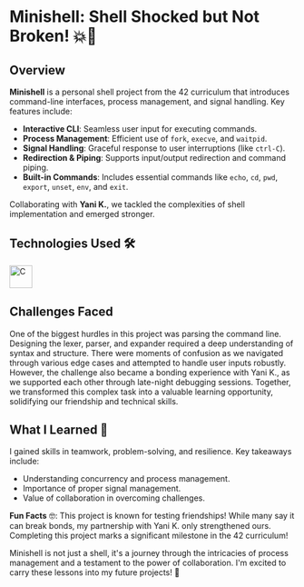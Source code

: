 # Minishell: Shell Shocked but Not Broken! 💥🐚

## Overview
**Minishell** is a personal shell project from the 42 curriculum that introduces command-line interfaces, process management, and signal handling. Key features include:
- **Interactive CLI**: Seamless user input for executing commands.
- **Process Management**: Efficient use of `fork`, `execve`, and `waitpid`.
- **Signal Handling**: Graceful response to user interruptions (like `ctrl-C`).
- **Redirection & Piping**: Supports input/output redirection and command piping.
- **Built-in Commands**: Includes essential commands like `echo`, `cd`, `pwd`, `export`, `unset`, `env`, and `exit`.

Collaborating with **Yani K.**, we tackled the complexities of shell implementation and emerged stronger.

## Technologies Used 🛠️
<img src="https://cdn.worldvectorlogo.com/logos/c-1.svg" alt="C" width="40" height="40"/>

## Challenges Faced
One of the biggest hurdles in this project was parsing the command line. Designing the lexer, parser, and expander required a deep understanding of syntax and structure.
There were moments of confusion as we navigated through various edge cases and attempted to handle user inputs robustly. 
However, the challenge also became a bonding experience with Yani K., as we supported each other through late-night debugging sessions. 
Together, we transformed this complex task into a valuable learning opportunity, solidifying our friendship and technical skills.

## What I Learned 🌱
I gained skills in teamwork, problem-solving, and resilience. Key takeaways include:
- Understanding concurrency and process management.
- Importance of proper signal management.
- Value of collaboration in overcoming challenges.

**Fun Facts** 🤓: This project is known for testing friendships! While many say it can break bonds, my partnership with Yani K. only strengthened ours. Completing this project marks a significant milestone in the 42 curriculum!

Minishell is not just a shell, it's a journey through the intricacies of process management and a testament to the power of collaboration. I'm excited to carry these lessons into my future projects! 🚀
